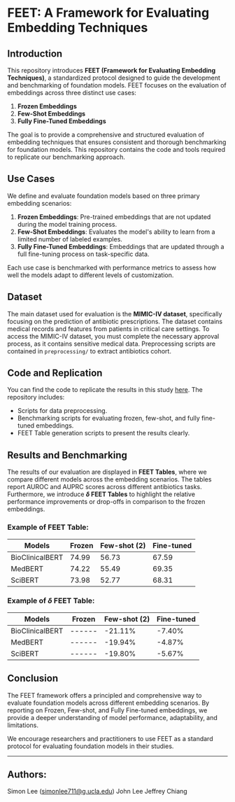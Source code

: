 # FEET: A Framework for Evaluating Embedding Techniques

## Introduction

This repository introduces **FEET (Framework for Evaluating Embedding Techniques)**, a standardized protocol designed to guide the development and benchmarking of foundation models. FEET focuses on the evaluation of embeddings across three distinct use cases:
1. **Frozen Embeddings**
2. **Few-Shot Embeddings**
3. **Fully Fine-Tuned Embeddings**

The goal is to provide a comprehensive and structured evaluation of embedding techniques that ensures consistent and thorough benchmarking for foundation models. This repository contains the code and tools required to replicate our benchmarking approach.

## Use Cases
We define and evaluate foundation models based on three primary embedding scenarios:
1. **Frozen Embeddings**: Pre-trained embeddings that are not updated during the model training process.
2. **Few-Shot Embeddings**: Evaluates the model's ability to learn from a limited number of labeled examples.
3. **Fully Fine-Tuned Embeddings**: Embeddings that are updated through a full fine-tuning process on task-specific data.

Each use case is benchmarked with performance metrics to assess how well the models adapt to different levels of customization.

## Dataset
The main dataset used for evaluation is the **MIMIC-IV dataset**, specifically focusing on the prediction of antibiotic prescriptions. The dataset contains medical records and features from patients in critical care settings. To access the MIMIC-IV dataset, you must complete the necessary approval process, as it contains sensitive medical data. Preprocessing scripts are contained in `preprocessing/` to extract antibiotics cohort.

## Code and Replication

You can find the code to replicate the results in this study [here](https://anonymous.4open.science/r/embeddings_eval-846B/README.md). The repository includes:
- Scripts for data preprocessing.
- Benchmarking scripts for evaluating frozen, few-shot, and fully fine-tuned embeddings.
- FEET Table generation scripts to present the results clearly.

## Results and Benchmarking

The results of our evaluation are displayed in **FEET Tables**, where we compare different models across the embedding scenarios. The tables report AUROC and AUPRC scores across different antibiotics tasks. Furthermore, we introduce **$\delta$ FEET Tables** to highlight the relative performance improvements or drop-offs in comparison to the frozen embeddings.

### Example of FEET Table:
| Models          | Frozen  | Few-shot (2) | Fine-tuned  |
|-----------------|---------|--------------|-------------|
| BioClinicalBERT | 74.99   | 56.73        | 67.59       |
| MedBERT         | 74.22   | 55.49        | 69.35       |
| SciBERT         | 73.98   | 52.77        | 68.31       |

### Example of $\delta$ FEET Table:
| Models          | Frozen  | Few-shot (2) | Fine-tuned  |
|-----------------|---------|--------------|-------------|
| BioClinicalBERT | ------  | -21.11%      | -7.40%      |
| MedBERT         | ------  | -19.94%      | -4.87%      |
| SciBERT         | ------  | -19.80%      | -5.67%      |

## Conclusion

The FEET framework offers a principled and comprehensive way to evaluate foundation models across different embedding scenarios. By reporting on Frozen, Few-shot, and Fully Fine-tuned embeddings, we provide a deeper understanding of model performance, adaptability, and limitations.

We encourage researchers and practitioners to use FEET as a standard protocol for evaluating foundation models in their studies.


---
## Authors:

Simon Lee (simonlee711@g.ucla.edu)
John Lee
Jeffrey Chiang
